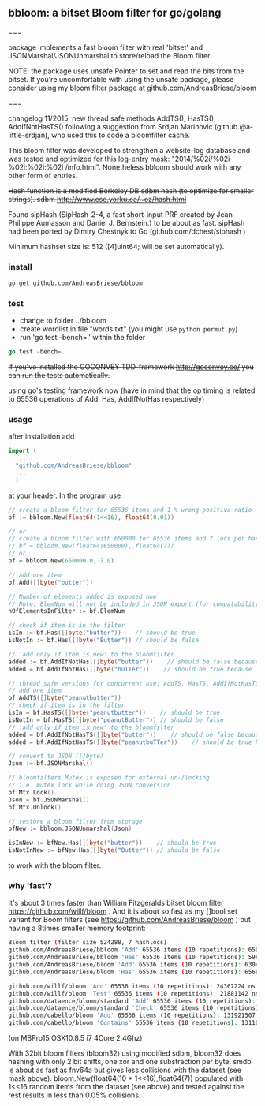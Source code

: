 ## bbloom: a bitset Bloom filter for go/golang

===

package implements a fast bloom filter with real 'bitset' and JSONMarshal/JSONUnmarshal to
store/reload the Bloom filter.

NOTE: the package uses unsafe.Pointer to set and read the bits from the bitset. If you're
uncomfortable with using the unsafe package, please consider using my bloom filter package at
github.com/AndreasBriese/bloom

===

changelog 11/2015: new thread safe methods AddTS(), HasTS(), AddIfNotHasTS() following a suggestion
from Srdjan Marinovic (github @a-little-srdjan), who used this to code a bloomfilter cache.

This bloom filter was developed to strengthen a website-log database and was tested and optimized
for this log-entry mask: "2014/%02i/%02i %02i:%02i:%02i /info.html". Nonetheless bbloom should work
with any other form of entries.

~~Hash function is a modified Berkeley DB sdbm hash (to optimize for smaller strings). sdbm
http://www.cse.yorku.ca/~oz/hash.html~~

Found sipHash (SipHash-2-4, a fast short-input PRF created by Jean-Philippe Aumasson and Daniel J.
Bernstein.) to be about as fast. sipHash had been ported by Dimtry Chestnyk to Go
(github.com/dchest/siphash )

Minimum hashset size is: 512 ([4]uint64; will be set automatically).

### install

```sh
go get github.com/AndreasBriese/bbloom
```

### test

- change to folder ../bbloom
- create wordlist in file "words.txt" (you might use `python permut.py`)
- run 'go test -bench=.' within the folder

```go
go test -bench=.
```

~~If you've installed the GOCONVEY TDD-framework http://goconvey.co/ you can run the tests
automatically.~~

using go's testing framework now (have in mind that the op timing is related to 65536 operations of
Add, Has, AddIfNotHas respectively)

### usage

after installation add

```go
import (
  ...
  "github.com/AndreasBriese/bbloom"
  ...
  )
```

at your header. In the program use

```go
// create a bloom filter for 65536 items and 1 % wrong-positive ratio
bf := bbloom.New(float64(1<<16), float64(0.01))

// or
// create a bloom filter with 650000 for 65536 items and 7 locs per hash explicitly
// bf = bbloom.New(float64(650000), float64(7))
// or
bf = bbloom.New(650000.0, 7.0)

// add one item
bf.Add([]byte("butter"))

// Number of elements added is exposed now
// Note: ElemNum will not be included in JSON export (for compatability to older version)
nOfElementsInFilter := bf.ElemNum

// check if item is in the filter
isIn := bf.Has([]byte("butter"))    // should be true
isNotIn := bf.Has([]byte("Butter")) // should be false

// 'add only if item is new' to the bloomfilter
added := bf.AddIfNotHas([]byte("butter"))    // should be false because 'butter' is already in the set
added = bf.AddIfNotHas([]byte("buTTer"))    // should be true because 'buTTer' is new

// thread safe versions for concurrent use: AddTS, HasTS, AddIfNotHasTS
// add one item
bf.AddTS([]byte("peanutbutter"))
// check if item is in the filter
isIn = bf.HasTS([]byte("peanutbutter"))    // should be true
isNotIn = bf.HasTS([]byte("peanutButter")) // should be false
// 'add only if item is new' to the bloomfilter
added = bf.AddIfNotHasTS([]byte("butter"))    // should be false because 'peanutbutter' is already in the set
added = bf.AddIfNotHasTS([]byte("peanutbuTTer"))    // should be true because 'penutbuTTer' is new

// convert to JSON ([]byte)
Json := bf.JSONMarshal()

// bloomfilters Mutex is exposed for external un-/locking
// i.e. mutex lock while doing JSON conversion
bf.Mtx.Lock()
Json = bf.JSONMarshal()
bf.Mtx.Unlock()

// restore a bloom filter from storage
bfNew := bbloom.JSONUnmarshal(Json)

isInNew := bfNew.Has([]byte("butter"))    // should be true
isNotInNew := bfNew.Has([]byte("Butter")) // should be false

```

to work with the bloom filter.

### why 'fast'?

It's about 3 times faster than William Fitzgeralds bitset bloom filter
https://github.com/willf/bloom . And it is about so fast as my []bool set variant for Boom filters
(see https://github.com/AndreasBriese/bloom ) but having a 8times smaller memory footprint:

```sh
Bloom filter (filter size 524288, 7 hashlocs)
github.com/AndreasBriese/bbloom 'Add' 65536 items (10 repetitions): 6595800 ns (100 ns/op)
github.com/AndreasBriese/bbloom 'Has' 65536 items (10 repetitions): 5986600 ns (91 ns/op)
github.com/AndreasBriese/bloom 'Add' 65536 items (10 repetitions): 6304684 ns (96 ns/op)
github.com/AndreasBriese/bloom 'Has' 65536 items (10 repetitions): 6568663 ns (100 ns/op)

github.com/willf/bloom 'Add' 65536 items (10 repetitions): 24367224 ns (371 ns/op)
github.com/willf/bloom 'Test' 65536 items (10 repetitions): 21881142 ns (333 ns/op)
github.com/dataence/bloom/standard 'Add' 65536 items (10 repetitions): 23041644 ns (351 ns/op)
github.com/dataence/bloom/standard 'Check' 65536 items (10 repetitions): 19153133 ns (292 ns/op)
github.com/cabello/bloom 'Add' 65536 items (10 repetitions): 131921507 ns (2012 ns/op)
github.com/cabello/bloom 'Contains' 65536 items (10 repetitions): 131108962 ns (2000 ns/op)
```

(on MBPro15 OSX10.8.5 i7 4Core 2.4Ghz)

With 32bit bloom filters (bloom32) using modified sdbm, bloom32 does hashing with only 2 bit shifts,
one xor and one substraction per byte. smdb is about as fast as fnv64a but gives less collisions
with the dataset (see mask above). bloom.New(float64(10 \* 1<<16),float64(7)) populated with 1<<16
random items from the dataset (see above) and tested against the rest results in less than 0.05%
collisions.
